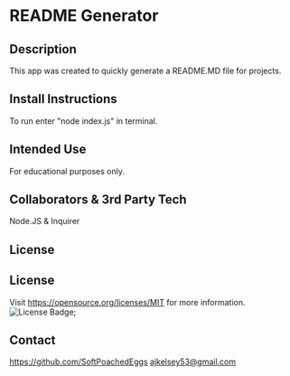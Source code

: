 # README Generator
## Description
This app was created to quickly generate a README.MD file for projects. 
## Install Instructions
To run enter "node index.js" in terminal. 
## Intended Use
For educational purposes only.
## Collaborators & 3rd Party Tech
Node.JS & Inquirer
## License
## License
Visit https://opensource.org/licenses/MIT for more information.
![License Badge](https://img.shields.io/badge/license-MIT-orange);

## Contact
https://github.com/SoftPoachedEggs
ajkelsey53@gmail.com
